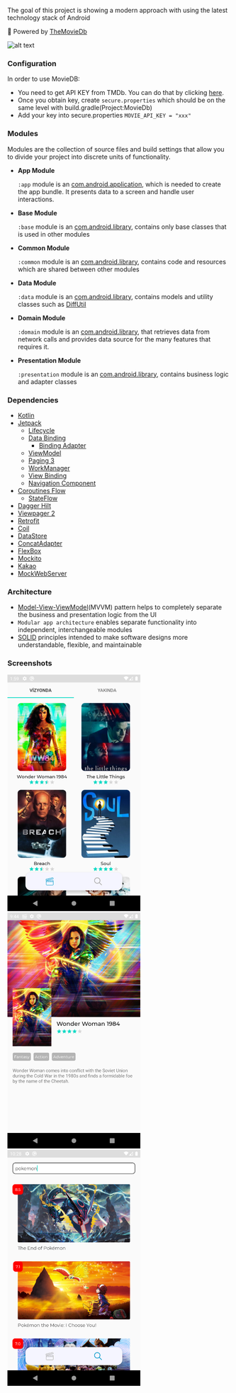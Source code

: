 The goal of this project is showing a modern approach with using the latest technology stack of Android

:dizzy: Powered by [TheMovieDb](https://www.themoviedb.org)
 
![alt text](https://cdn-images-1.medium.com/max/1200/1*vIR7iO-1GnY2xYxL6NiYkw.png)

### Configuration

In order to use MovieDB:
- You need to get API KEY from TMDb. You can do that by clicking [here](https://www.themoviedb.org/signup).
- Once you obtain key, create `secure.properties` which should be on the same level with build.gradle(Project:MovieDb)
- Add your key into secure.properties `MOVIE_API_KEY = "xxx" `

### Modules

Modules are the collection of source files and build settings that allow you to divide your project into discrete units of functionality.

- **App Module**

  `:app` module is an [com.android.application](https://developer.android.com/studio/projects/android-library), which is needed to create the app bundle. It presents data to a screen and handle user interactions.

- **Base Module**

  `:base` module is an [com.android.library](https://developer.android.com/studio/projects/android-library), contains only base classes that is used in other modules

- **Common Module**

  `:common` module is an [com.android.library](https://developer.android.com/studio/projects/android-library), contains code and resources which are shared between other modules

- **Data Module**
  
  `:data` module is an [com.android.library](https://developer.android.com/studio/projects/android-library), contains models and utility classes such as [DiffUtil](https://developer.android.com/reference/androidx/recyclerview/widget/DiffUtil)

- **Domain Module**

  `:domain` module is an [com.android.library](https://developer.android.com/studio/projects/android-library), that retrieves data from network calls and provides data source for the many features that requires it.

- **Presentation Module**

  `:presentation` module is an [com.android.library](https://developer.android.com/studio/projects/android-library), contains business logic and adapter classes

### Dependencies

- [Kotlin](https://kotlinlang.org)
- [Jetpack](https://developer.android.com/jetpack?gclid=CjwKCAiA25v_BRBNEiwAZb4-ZRLrSzIFlpm0NDTFGSuapyosjuVKi0AVLXGgVqSwqe46gejCg31LvRoCAwIQAvD_BwE&gclsrc=aw.ds)
    * [Lifecycle](https://developer.android.com/topic/libraries/architecture/lifecycle)
    * [Data Binding](https://developer.android.com/topic/libraries/data-binding)
      - [Binding Adapter](https://developer.android.com/topic/libraries/data-binding/binding-adapters)
    * [ViewModel](https://developer.android.com/topic/libraries/architecture/viewmodel)
    * [Paging 3](https://developer.android.com/topic/libraries/architecture/paging/v3-overview)
    * [WorkManager](https://developer.android.com/topic/libraries/architecture/workmanager)
    * [View Binding](https://developer.android.com/topic/libraries/view-binding)
    * [Navigation Component](https://developer.android.com/guide/navigation/navigation-getting-started)
- [Coroutines Flow](https://kotlinlang.org/docs/reference/coroutines/flow.html)
  - [StateFlow](https://developer.android.com/kotlin/flow/stateflow-and-sharedflow)
- [Dagger Hilt](https://dagger.dev/hilt/)
- [Viewpager 2](https://developer.android.com/jetpack/androidx/releases/viewpager2)
- [Retrofit](https://square.github.io/retrofit/)
- [Coil](https://github.com/coil-kt/coil)
- [DataStore](https://developer.android.com/topic/libraries/architecture/datastore)
- [ConcatAdapter](https://developer.android.com/reference/androidx/recyclerview/widget/ConcatAdapter)
- [FlexBox](https://github.com/google/flexbox-layout)
- [Mockito](https://site.mockito.org)
- [Kakao](https://github.com/agoda-com/Kakao)
- [MockWebServer](https://github.com/square/okhttp/tree/master/mockwebserver)

### Architecture

- [Model-View-ViewModel](https://en.wikipedia.org/wiki/Model–view–viewmodel)(MVVM) pattern helps to completely separate the business and presentation logic from the UI
- `Modular app architecture` enables separate functionality into independent, interchangeable modules
- [SOLID](https://en.wikipedia.org/wiki/SOLID) principles intended to make software designs more understandable, flexible, and maintainable

### Screenshots

<img src="/art/home_screen.png" width="300" /> &nbsp;&nbsp;&nbsp; <img src="/art/movie_detail.png" width="300" /> &nbsp;&nbsp;&nbsp; <img src="/art/movie_search.png" width="300" />
